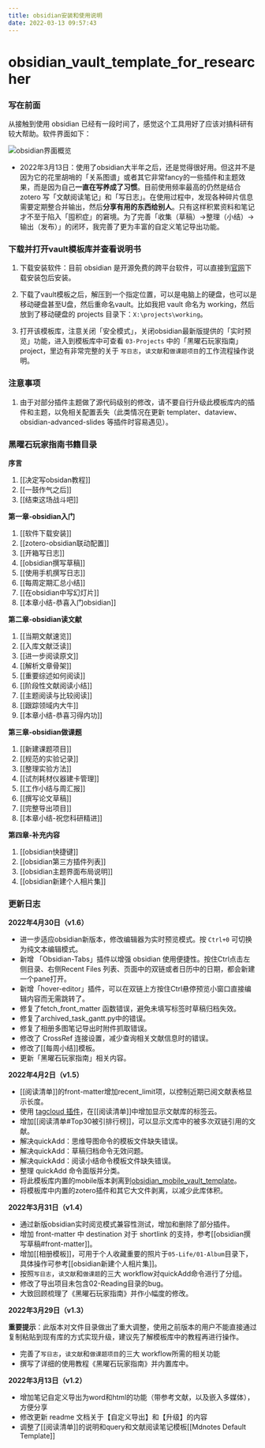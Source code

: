 ```yaml
---
title: obsidian安装和使用说明
date: 2022-03-13 09:57:43
---
```


# obsidian_vault_template_for_researcher

### 写在前面

从接触到使用 obsidian 已经有一段时间了，感觉这个工具用好了应该对搞科研有较大帮助。软件界面如下：

![obsidian界面概览](https://sheldon-notes.oss-cn-shanghai.aliyuncs.com/img/image-20211120145712338.png)

- 2022年3月13日：使用了obsidian大半年之后，还是觉得很好用。但这并不是因为它的花里胡哨的「关系图谱」或者其它非常fancy的一些插件和主题效果，而是因为自己**一直在写养成了习惯**。目前使用频率最高的仍然是结合 zotero 写「文献阅读笔记」和「写日志」。在使用过程中，发现各种碎片信息需要定期整合并输出，然后**分享有用的东西给别人**。只有这样积累资料和笔记才不至于陷入「囤积症」的窘境。为了完善「收集（草稿）→整理（小结）→输出（发布）」的闭环，我完善了更为丰富的自定义笔记导出功能。


### 下载并打开vault模板库并查看说明书

1. 下载安装软件：目前 obsidian 是开源免费的跨平台软件，可以直接到[官网](https://obsidian.md/download)下载安装包后安装。

2. 下载了vault模板之后，解压到一个指定位置，可以是电脑上的硬盘，也可以是移动硬盘甚至U盘，然后重命名vault。比如我把 vault 命名为 working，然后放到了移动硬盘的 projects 目录下：`X:\projects\working`。

3. 打开该模板库，注意关闭「安全模式」，关闭obsidian最新版提供的「实时预览」功能，进入到模板库中可查看 `03-Projects` 中的「黑曜石玩家指南」project，里边有非常完整的关于 `写日志`，`读文献`和`做课题项目`的工作流程操作说明。


### 注意事项

1. 由于对部分插件主题做了源代码级别的修改，请不要自行升级此模板库内的插件和主题，以免相关配置丢失（此类情况在更新 templater、dataview、obsidian-advanced-slides 等插件时容易遇见）。


### 黑曜石玩家指南书籍目录

**序言** 

1. [[决定写obsidan教程]]
2. [[一鼓作气之后]]
3. [[结束这场战斗吧]]

**第一章-obsidian入门** 

1. [[软件下载安装]]
2. [[zotero-obsidian联动配置]]
3. [[开箱写日志]]
4. [[obsidian撰写草稿]]
5. [[使用手机撰写日志]]
6. [[每周定期汇总小结]]
7. [[在obsidian中写幻灯片]]
8. [[本章小结-恭喜入门obsidian]]

**第二章-obsidian读文献**

1. [[当期文献速览]] 
2. [[入库文献泛读]] 
3. [[进一步阅读原文]] 
4. [[解析文章骨架]] 
5. [[重要综述如何阅读]] 
6. [[阶段性文献阅读小结]] 
7. [[主题阅读与比较阅读]] 
8. [[跟踪领域内大牛]] 
9. [[本章小结-恭喜习得内功]]

**第三章-obsidian做课题**

1. [[新建课题项目]] 
2. [[规范的实验记录]] 
3. [[整理实验方法]] 
4. [[试剂耗材仪器建卡管理]] 
5. [[工作小结与周汇报]] 
6.  [[撰写论文草稿]] 
7.  [[完整导出项目]]
8.  [[本章小结-祝您科研精进]]

**第四章-补充内容**

1. [[obsidian快捷键]]
2. [[obsidian第三方插件列表]]
3. [[obsidian主题界面布局说明]]
4. [[obsidian新建个人相片集]]


### 更新日志

**2022年4月30日（v1.6）**

- 进一步适应obsidian新版本，修改编辑器为实时预览模式。按 `Ctrl+0` 可切换为纯文本编辑模式。
- 新增 「Obsidian-Tabs」插件以增强 obsidian 使用便捷性。按住Ctrl点击左侧目录、右侧Recent Files 列表、页面中的双链或者日历中的日期，都会新建一个pane打开。
- 新增「hover-editor」插件，可以在双链上方按住Ctrl悬停预览小窗口直接编辑内容而无需跳转了。
- 修复了fetch_front_matter 函数错误，避免未填写标签时草稿归档失效。
- 修复了archived_task_gantt.py中的错误。
- 修复了相册多图笔记导出时附件抓取错误。
- 修改了 CrossRef 连接设置，减少查询相关文献信息时的错误。
- 修改了[[每周小结]]模板。
- 更新「黑曜石玩家指南」相关内容。

**2022年4月2日（v1.5）**

- [[阅读清单]]的front-matter增加recent_limit项，以控制近期已阅文献表格显示长度。
- 使用 [tagcloud 插件](https://github.com/joethei/obsidian-tagcloud)，在[[阅读清单]]中增加显示文献库的标签云。
- 增加[[阅读清单#Top30被引排行榜]]，可以显示文库中的被多次双链引用的文献。
- 解决quickAdd：思维导图命令的模板文件缺失错误。
- 解决quickAdd：草稿归档命令无效问题。
- 解决quickAdd：阅读小结命令模板文件缺失错误。
- 整理 quickAdd 命令面版并分类。
- 将此模板库内置的mobile版本剥离到[obsidian_mobile_vault_template](https://github.com/sheldonxxd/obsidian_mobile_vault_template)。
- 将模板库中内置的zotero插件和其它大文件剥离，以减少此库体积。

**2022年3月31日（v1.4）**

- 通过新版obsidian实时阅览模式兼容性测试，增加和删除了部分插件。
- 增加 front-matter 中 destination 对于 shortlink 的支持，参考[[obsidian撰写草稿#front-matter]]。
- 增加[[相册模板]]，可用于个人收藏重要的照片于`05-Life/01-Album`目录下，具体操作可参考[[obsidian新建个人相片集]]。
- 按照`写日志`，`读文献`和`做课题`的三大 workflow对quickAdd命令进行了分组。
- 修改了导出项目未包含02-Reading目录的bug。
- 大致回顾梳理了《黑曜石玩家指南》并作小幅度的修改。

**2022年3月29日（v1.3）**

**重要提示**：此版本对文件目录做出了重大调整，使用之前版本的用户不能直接通过复制粘贴到现有库的方式实现升级，建议先了解模板库中的教程再进行操作。

- 完善了`写日志`，`读文献`和`做课题项目`的三大 workflow所需的相关功能
- 撰写了详细的使用教程《黑曜石玩家指南》并内置库中。


**2022年3月13日（v1.2）**

- 增加笔记自定义导出为word和html的功能（带参考文献，以及嵌入多媒体），方便分享
- 修改更新 readme 文档关于【自定义导出】和【升级】的内容
- 调整了[[阅读清单]]的说明和query和文献阅读笔记模板[[Mdnotes Default Template]]
